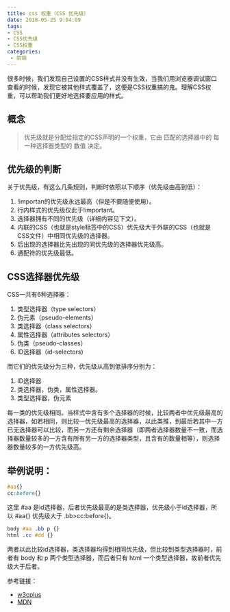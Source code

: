 ```yaml
---
title: css 权重（CSS 优先级）
date: 2018-05-25 9:04:09
tags:
- CSS
- CSS优先级
- CSS权重
categories: 
 - 前端
---
```

很多时候，我们发现自己设置的CSS样式并没有生效，当我们用浏览器调试窗口查看的时候，发现它被其他样式覆盖了，这便是CSS权重搞的鬼。理解CSS权重，可以帮助我们更好地选择要应用的样式。

## 概念

> 优先级就是分配给指定的CSS声明的一个权重，它由 匹配的选择器中的 每一种选择器类型的 数值 决定。

## 优先级的判断

关于优先级，有这么几条规则，判断时依照以下顺序（优先级由高到低）：

1. !importan的优先级永远最高（但是不要随便使用）。
2. 行内样式的优先级仅此于!important。
3. 选择器拥有不同的优先级（详细内容见下文）。
4. 内联的CSS（也就是style标签中的CSS）优先级大于外联的CSS（也就是CSS文件）中相同优先级的选择器。
5. 后出现的选择器比先出现的同优先级的选择器优先级高。
6. 通配符的优先级最低。

## CSS选择器优先级

CSS一共有6种选择器：

1. 类型选择器（type selectors）
2. 伪元素（pseudo-elements）
3. 类选择器（class selectors）
4. 属性选择器（attributes selectors）
5. 伪类（pseudo-classes）
6. ID选择器（id-selectors)

而它们的优先级分为三种，优先级从高到低排序分别为：

1. ID选择器
1. 类选择器，伪类，属性选择器。
1. 类型选择器，伪元素

每一类的优先级相同。当样式中含有多个选择器的时候，比较两者中优先级最高的选择器，如若相同，则比较一优先级最高的选择器，以此类推，到最后若其中一方已无选择器可以比较，而另一方还有剩余选择器（即两者选择器数量不一致，而选择器数量较多的一方含有所有另一方的选择器类型，且含有的数量相等），则选择器数量较多的一方优先级高。

## 举例说明：

```CSS
#aa{}
cc:before{}
```

这里 #aa 是id选择器，后者优先级最高的是类选择器，优先级小于id选择器，所以 #aa{} 优先级大于 .bb>cc:before{}。 

```CSS
body #aa .bb p {}
html .cc #dd {}
```

两者以此比较id选择器，类选择器均得到相同优先级，但比较到类型选择器时，前者有 body 和 p 两个类型选择器，而后者只有 html 一个类型选择器，故前者优先级大于后者。

参考链接：

- [w3cplus](http://www.w3cplus.com/css/css-specificity-things-you-should-know.html)
- [MDN](https://developer.mozilla.org/zh-CN/docs/Web/CSS/Specificity)